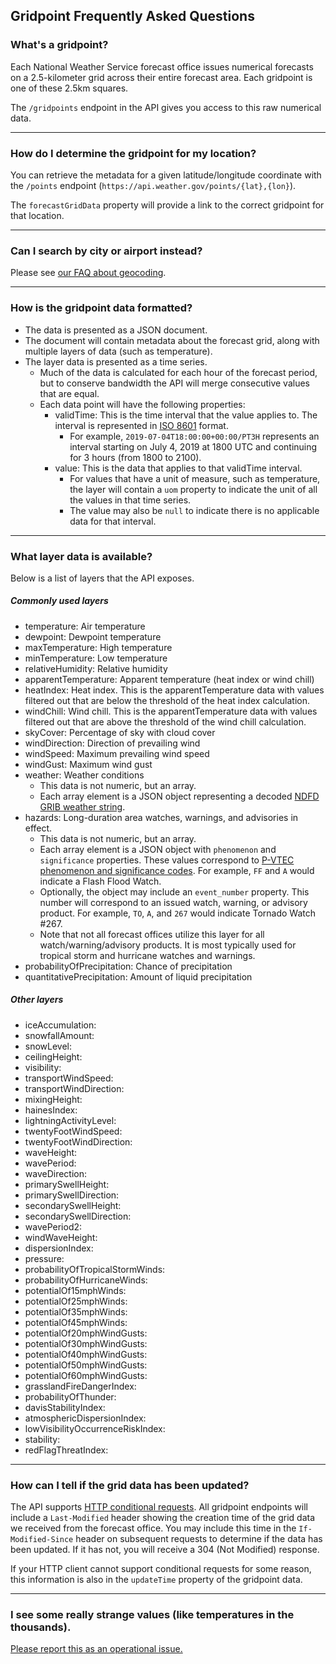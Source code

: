 ## Gridpoint Frequently Asked Questions

### What's a gridpoint?

Each National Weather Service forecast office issues numerical forecasts on a 2.5-kilometer grid across their entire
forecast area. Each gridpoint is one of these 2.5km squares.

The `/gridpoints` endpoint in the API gives you access to this raw numerical data.

---

### How do I determine the gridpoint for my location?

You can retrieve the metadata for a given latitude/longitude coordinate with the `/points` endpoint
(`https://api.weather.gov/points/{lat},{lon}`).

The `forecastGridData` property will provide a link to the correct gridpoint for that location.

---

### Can I search by city or airport instead?

Please see [our FAQ about geocoding](general-faqs#geocoding).

---

### How is the gridpoint data formatted?

* The data is presented as a JSON document.
* The document will contain metadata about the forecast grid, along with multiple layers of data (such as temperature).
* The layer data is presented as a time series.
  * Much of the data is calculated for each hour of the forecast period, but to conserve bandwidth the API will merge
    consecutive values that are equal.
  * Each data point will have the following properties:
    * validTime: This is the time interval that the value applies to. The interval is represented in
      [ISO 8601](https://en.wikipedia.org/wiki/ISO_8601) format.
      * For example, `2019-07-04T18:00:00+00:00/PT3H` represents an interval starting on July 4, 2019 at 1800 UTC and
        continuing for 3 hours (from 1800 to 2100).
    * value: This is the data that applies to that validTime interval.
      * For values that have a unit of measure, such as temperature, the layer will contain a `uom` property to
        indicate the unit of all the values in that time series.
      * The value may also be `null` to indicate there is no applicable data for that interval.

---

### What layer data is available?

Below is a list of layers that the API exposes.

##### Commonly used layers

* temperature: Air temperature
* dewpoint: Dewpoint temperature
* maxTemperature: High temperature
* minTemperature: Low temperature
* relativeHumidity: Relative humidity
* apparentTemperature: Apparent temperature (heat index or wind chill)
* heatIndex: Heat index. This is the apparentTemperature data with values filtered out that are below the threshold of
    the heat index calculation.
* windChill: Wind chill. This is the apparentTemperature data with values filtered out that are above the threshold of
    the wind chill calculation.
* skyCover: Percentage of sky with cloud cover
* windDirection: Direction of prevailing wind
* windSpeed: Maximum prevailing wind speed
* windGust: Maximum wind gust
* weather: Weather conditions
  * This data is not numeric, but an array.
  * Each array element is a JSON object representing a decoded
    [NDFD GRIB weather string](https://www.weather.gov/mdl/degrib_ndfdwx).
* hazards: Long-duration area watches, warnings, and advisories in effect.
  * This data is not numeric, but an array.
  * Each array element is a JSON object with `phenomenon` and `significance` properties. These values correspond to
    [P-VTEC phenomenon and significance codes](https://www.weather.gov/media/vtec/VTEC_explanation4-18.pdf). For
    example, `FF` and `A` would indicate a Flash Flood Watch.
  * Optionally, the object may include an `event_number` property. This number will correspond to an issued watch,
    warning, or advisory product. For example, `TO`, `A`, and `267` would indicate Tornado Watch #267.
  * Note that not all forecast offices utilize this layer for all watch/warning/advisory products. It is most typically
    used for tropical storm and hurricane watches and warnings.
* probabilityOfPrecipitation: Chance of precipitation
* quantitativePrecipitation: Amount of liquid precipitation

##### Other layers

* iceAccumulation:
* snowfallAmount:
* snowLevel:
* ceilingHeight:
* visibility:
* transportWindSpeed:
* transportWindDirection:
* mixingHeight:
* hainesIndex:
* lightningActivityLevel:
* twentyFootWindSpeed:
* twentyFootWindDirection:
* waveHeight:
* wavePeriod:
* waveDirection:
* primarySwellHeight:
* primarySwellDirection:
* secondarySwellHeight:
* secondarySwellDirection:
* wavePeriod2:
* windWaveHeight:
* dispersionIndex:
* pressure:
* probabilityOfTropicalStormWinds:
* probabilityOfHurricaneWinds:
* potentialOf15mphWinds:
* potentialOf25mphWinds:
* potentialOf35mphWinds:
* potentialOf45mphWinds:
* potentialOf20mphWindGusts:
* potentialOf30mphWindGusts:
* potentialOf40mphWindGusts:
* potentialOf50mphWindGusts:
* potentialOf60mphWindGusts:
* grasslandFireDangerIndex:
* probabilityOfThunder:
* davisStabilityIndex:
* atmosphericDispersionIndex:
* lowVisibilityOccurrenceRiskIndex:
* stability:
* redFlagThreatIndex:

---

### How can I tell if the grid data has been updated?

The API supports [HTTP conditional requests](https://developer.mozilla.org/en-US/docs/Web/HTTP/Conditional_requests).
All gridpoint endpoints will include a `Last-Modified` header showing the creation time of the grid data we received
from the forecast office. You may include this time in the `If-Modified-Since` header on subsequent requests to
determine if the data has been updated. If it has not, you will receive a 304 (Not Modified) response.

If your HTTP client cannot support conditional requests for some reason, this information is also in the `updateTime`
property of the gridpoint data.

---

### I see some really strange values (like temperatures in the thousands).

[Please report this as an operational issue.](reporting-issues)
